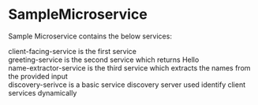 # SampleMicroservice
Sample Microservice contains the below services:

client-facing-service is the first service  <br />
greeting-service is the second service which returns Hello  <br />
name-extractor-service is the third service which extracts the names from the provided input <br />
discovery-serivce is a basic service discovery server used identify client services dynamically  <br />
